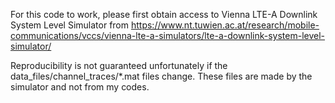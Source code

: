 For this code to work, please first obtain access to Vienna LTE-A Downlink System Level Simulator from https://www.nt.tuwien.ac.at/research/mobile-communications/vccs/vienna-lte-a-simulators/lte-a-downlink-system-level-simulator/

Reproducibility is not guaranteed unfortunately if the data_files/channel_traces/\*.mat files change.  These files are made by the simulator and not from my codes.

